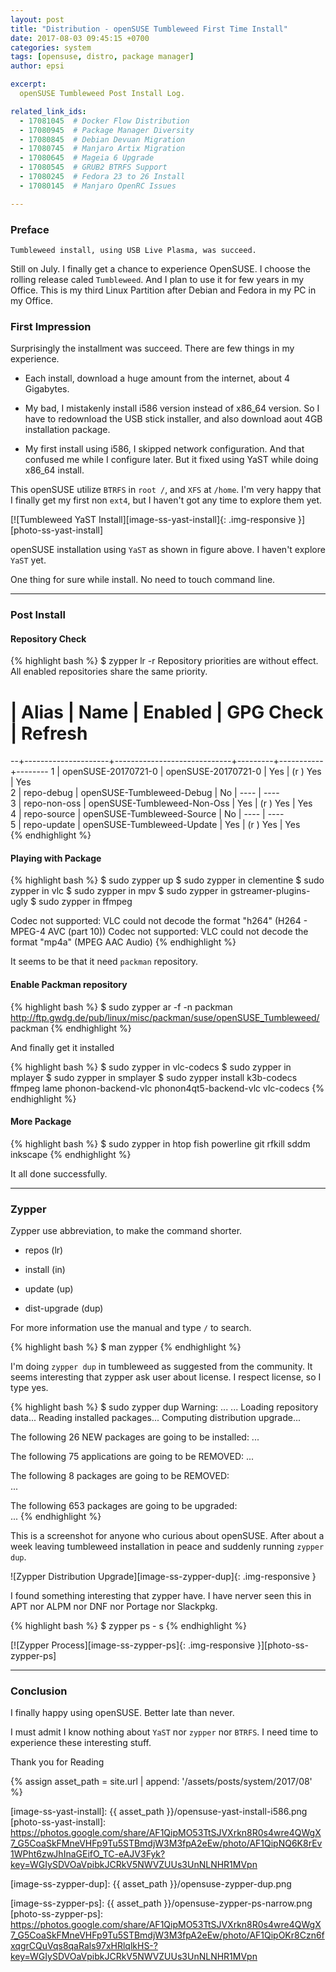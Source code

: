 ```yaml
---
layout: post
title: "Distribution - openSUSE Tumbleweed First Time Install"
date: 2017-08-03 09:45:15 +0700
categories: system
tags: [opensuse, distro, package manager]
author: epsi

excerpt:
  openSUSE Tumbleweed Post Install Log.

related_link_ids: 
  - 17081045  # Docker Flow Distribution
  - 17080945  # Package Manager Diversity
  - 17080845  # Debian Devuan Migration
  - 17080745  # Manjaro Artix Migration
  - 17080645  # Mageia 6 Upgrade
  - 17080545  # GRUB2 BTRFS Support
  - 17080245  # Fedora 23 to 26 Install
  - 17080145  # Manjaro OpenRC Issues

---
```


### Preface

	Tumbleweed install, using USB Live Plasma, was succeed.

Still on July.
I finally get a chance to experience OpenSUSE. 
I choose the rolling release caled <code>Tumbleweed</code>.
And I plan to use it for few years in my Office.
This is my third Linux Partition after Debian and Fedora in my PC in my Office.

### First Impression

Surprisingly the installment was succeed. There are few things in my experience.

*	Each install, download a huge amount from the internet, about 4 Gigabytes.

*	My bad, I mistakenly install i586 version instead of x86_64 version.
	So I have to redownload the USB stick installer,
	and also download aout 4GB installation package.

*	My first install using i586, I skipped network configuration.
	And that confused me while I configure later.
	But it fixed using YaST while doing x86_64 install.

This openSUSE utilize <code>BTRFS</code> in <code>root /</code>,
and <code>XFS</code> at <code>/home</code>.
I'm very happy that I finally get my first non <code>ext4</code>,
but I haven't got any time to explore them yet.

[![Tumbleweed YaST Install][image-ss-yast-install]{: .img-responsive }][photo-ss-yast-install]

openSUSE installation using <code>YaST</code> as shown in figure above.
I haven't explore <code>YaST</code> yet.

One thing for sure while install.
No need to touch command line.

-- -- --

### Post Install

#### Repository Check

{% highlight bash %}
$ zypper lr -r
Repository priorities are without effect. All enabled repositories share the same priority.

# | Alias               | Name                        | Enabled | GPG Check | Refresh
--+---------------------+-----------------------------+---------+-----------+--------
1 | openSUSE-20170721-0 | openSUSE-20170721-0         | Yes     | (r ) Yes  | Yes    
2 | repo-debug          | openSUSE-Tumbleweed-Debug   | No      | ----      | ----   
3 | repo-non-oss        | openSUSE-Tumbleweed-Non-Oss | Yes     | (r ) Yes  | Yes    
4 | repo-source         | openSUSE-Tumbleweed-Source  | No      | ----      | ----   
5 | repo-update         | openSUSE-Tumbleweed-Update  | Yes     | (r ) Yes  | Yes   
{% endhighlight %}

#### Playing with Package

{% highlight bash %}
$ sudo zypper up
$ sudo zypper in clementine
$ sudo zypper in vlc
$ sudo zypper in mpv
$ sudo zypper in gstreamer-plugins-ugly
$ sudo zypper in ffmpeg

Codec not supported:
VLC could not decode the format "h264" (H264 - MPEG-4 AVC (part 10))
Codec not supported:
VLC could not decode the format "mp4a" (MPEG AAC Audio)
{% endhighlight %}

It seems to be that it need <code>packman</code> repository.

#### Enable Packman repository

{% highlight bash %}
$ sudo zypper ar -f -n packman http://ftp.gwdg.de/pub/linux/misc/packman/suse/openSUSE_Tumbleweed/ packman
{% endhighlight %}

And finally get it installed

{% highlight bash %}
$ sudo zypper in vlc-codecs
$ sudo zypper in mplayer
$ sudo zypper in smplayer
$ sudo zypper install k3b-codecs ffmpeg lame phonon-backend-vlc phonon4qt5-backend-vlc vlc-codecs
{% endhighlight %}

#### More Package

{% highlight bash %}
$ sudo zypper in htop fish powerline git rfkill sddm inkscape
{% endhighlight %}

It all done successfully.

-- -- --

### Zypper

Zypper use abbreviation, to make the command shorter. 

*	repos (lr) 

*	install (in)

*	update (up)

*	dist-upgrade (dup)

For more information use the manual and type <code>/</code> to search.

{% highlight bash %}
$ man zypper
{% endhighlight %}

I'm doing <code>zypper dup</code> in tumbleweed as suggested from the community.
It seems interesting that zypper ask user about license.
I respect license, so I type yes.

{% highlight bash %}
$ sudo zypper dup
Warning: ...
...
Loading repository data...
Reading installed packages...
Computing distribution upgrade...

The following 26 NEW packages are going to be installed:
  ...

The following 75 applications are going to be REMOVED:
  ...
                                                                                                       
The following 8 packages are going to be REMOVED:                                                        
  ...
                                                                                                           
The following 653 packages are going to be upgraded:                                                       
  ...
{% endhighlight %}

This is a screenshot for anyone who curious about openSUSE. 
After about a week leaving tumbleweed installation in peace
and suddenly running <code>zypper dup</code>.

![Zypper Distribution Upgrade][image-ss-zypper-dup]{: .img-responsive }

I found something interesting that zypper have. 
I have nerver seen this in APT nor ALPM nor DNF nor Portage nor Slackpkg.

{% highlight bash %}
$ zypper ps - s
{% endhighlight %}

[![Zypper Process][image-ss-zypper-ps]{: .img-responsive }][photo-ss-zypper-ps]

-- -- -- 

### Conclusion

I finally happy using openSUSE.
Better late than never.

I must admit I know nothing about 
<code>YaST</code> nor <code>zypper</code> nor <code>BTRFS</code>.
I need time to experience these interesting stuff.

Thank you for Reading


[//]: <> ( -- -- -- links below -- -- -- )

{% assign asset_path = site.url | append: '/assets/posts/system/2017/08' %}

[image-ss-yast-install]:    {{ asset_path }}/opensuse-yast-install-i586.png
[photo-ss-yast-install]:    https://photos.google.com/share/AF1QipMO53TtSJVXrkn8R0s4wre4QWgX7_G5CoaSkFMneVHFp9Tu5STBmdjW3M3fpA2eEw/photo/AF1QipNQ6K8rEv1WPht6zwJhInaGEifO_TC-eAJV3Fyk?key=WGIySDVOaVpibkJCRkV5NWVZUUs3UnNLNHR1MVpn

[image-ss-zypper-dup]:      {{ asset_path }}/opensuse-zypper-dup.png

[image-ss-zypper-ps]:       {{ asset_path }}/opensuse-zypper-ps-narrow.png
[photo-ss-zypper-ps]:       https://photos.google.com/share/AF1QipMO53TtSJVXrkn8R0s4wre4QWgX7_G5CoaSkFMneVHFp9Tu5STBmdjW3M3fpA2eEw/photo/AF1QipOKr8Czn6fxqgrCQuVqs8qaRals97xHRlqlkHS-?key=WGIySDVOaVpibkJCRkV5NWVZUUs3UnNLNHR1MVpn
